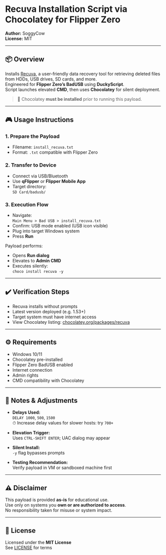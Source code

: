 # Recuva Installation Script via Chocolatey for Flipper Zero

**Author:** SoggyCow  
**License:** MIT

---

## 📦 Overview

Installs [Recuva](https://www.ccleaner.com/recuva), a user-friendly data recovery tool for retrieving deleted files from HDDs, USB drives, SD cards, and more.  
Engineered for **Flipper Zero’s BadUSB** using **DuckyScript**.  
Script launches elevated **CMD**, then uses **Chocolatey** for silent deployment.

> 🔔 Chocolatey **must be installed** prior to running this payload.

---

## 🎮 Usage Instructions

### 1. Prepare the Payload

- Filename: `install_recuva.txt`  
- Format: `.txt` compatible with Flipper Zero

### 2. Transfer to Device

- Connect via USB/Bluetooth  
- Use **qFlipper** or **Flipper Mobile App**  
- Target directory:  
  `SD Card/badusb/`

### 3. Execution Flow

- Navigate:  
  `Main Menu > Bad USB > install_recuva.txt`
- Confirm: USB mode enabled (USB icon visible)  
- Plug into target Windows system  
- Press **Run**

Payload performs:
- Opens **Run dialog**  
- Elevates to **Admin CMD**  
- Executes silently:  
  `choco install recuva -y`

---

## ✔️ Verification Steps

- Recuva installs without prompts  
- Latest version deployed (e.g. 1.53+)  
- Target system must have internet access  
- View Chocolatey listing: [chocolatey.org/packages/recuva](https://community.chocolatey.org/packages/recuva)

---

## ⚙️ Requirements

- Windows 10/11  
- Chocolatey pre-installed  
- Flipper Zero BadUSB enabled  
- Internet connection  
- Admin rights  
- CMD compatibility with Chocolatey

---

## 🧪 Notes & Adjustments

- **Delays Used:**  
  `DELAY 1000`, `500`, `1500`  
  ⏱ Increase delay values for slower hosts: try `700+`

- **Elevation Trigger:**  
  Uses `CTRL-SHIFT ENTER`; UAC dialog may appear

- **Silent Install:**  
  `-y` flag bypasses prompts

- **Testing Recommendation:**  
  Verify payload in VM or sandboxed machine first

---

## ⚠️ Disclaimer

This payload is provided **as-is** for educational use.  
Use only on systems you **own or are authorized to access**.  
No responsibility taken for misuse or system impact.

---

## 📄 License

Licensed under the **MIT License**  
See [LICENSE](LICENSE) for terms
